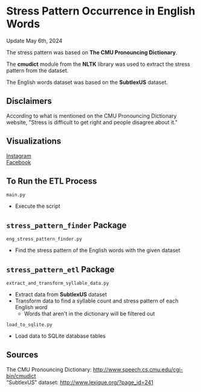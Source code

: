 # Stress Pattern Occurrence in English Words
Update May 6th, 2024

The stress pattern was based on **The CMU Pronouncing Dictionary**.   

The **cmudict** module from the **NLTK** library was used to extract the stress pattern from the dataset.    

The English words dataset was based on the **SubtlexUS** dataset.     

## Disclaimers
According to what is mentioned on the CMU Pronouncing Dictionary website, 
"Stress is difficult to get right and people disagree about it."

## Visualizations
[Instagram](https://www.instagram.com/p/C4Ycgo2PHJA/?utm_source=ig_web_copy_link)  
[Facebook](https://www.facebook.com/permalink.php?story_fbid=pfbid0nTKpe1Wx9BVbQJ8KZpQQfRCwp4zQn5TLDasiyiq9ec8u9fwBbJutnVa4FtXpsSfTl&id=61553626169836)    

## To Run the ETL Process
```main.py```
- Execute the script

## ```stress_pattern_finder``` Package

```eng_stress_pattern_finder.py```
- Find the stress pattern of the English words with the given dataset

## ```stress_pattern_etl``` Package

```extract_and_transform_syllable_data.py```
- Extract data from **SubtlexUS** dataset
- Transform data to find a syllable count and stress pattern of each English word
  - Words that aren't in the dictionary will be filtered out

```load_to_sqlite.py```
- Load data to SQLite database tables

## Sources
The CMU Pronouncing Dictionary: http://www.speech.cs.cmu.edu/cgi-bin/cmudict   
“SubtlexUS” dataset: http://www.lexique.org/?page_id=241  
